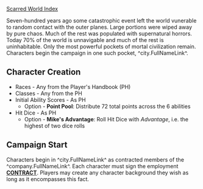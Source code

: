 [Scarred World Index](./index.md)

Seven-hundred years ago some catastrophic event left the world vunerable to random contact with the outer planes. Large portions were wiped away by pure chaos. Much of the rest was populated with supernatural horrors. Today 70% of the world is unnavigable and much of the rest is uninhabitable. Only the most powerful pockets of mortal civilization remain. Characters begin the campaign in one such pocket, ^city.FullNameLink^.

## Character Creation
* Races - Any from the Player's Handbook (PH)
* Classes - Any from the PH
* Initial Ability Scores - As PH
    * Option - **Point Pool**: Distribute 72 total points across the 6 abilities
* Hit Dice - As PH
    * Option - **Mike's Advantage**: Roll Hit Dice with *Advantage*, i.e. the highest of two dice rolls

## Campaign Start
Characters begin in ^city.FullNameLink^ as contracted members of the ^company.FullNameLink^. Each character must sign the employment [**CONTRACT**](./^contract.MarkdownName^). Players may create any character background they wish as long as it encompasses this fact.
